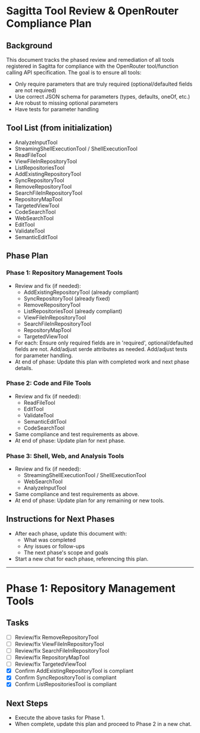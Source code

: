 # Sagitta Tool Review & OpenRouter Compliance Plan

## Background
This document tracks the phased review and remediation of all tools registered in Sagitta for compliance with the OpenRouter tool/function calling API specification. The goal is to ensure all tools:
- Only require parameters that are truly required (optional/defaulted fields are not required)
- Use correct JSON schema for parameters (types, defaults, oneOf, etc.)
- Are robust to missing optional parameters
- Have tests for parameter handling

## Tool List (from initialization)
- AnalyzeInputTool
- StreamingShellExecutionTool / ShellExecutionTool
- ReadFileTool
- ViewFileInRepositoryTool
- ListRepositoriesTool
- AddExistingRepositoryTool
- SyncRepositoryTool
- RemoveRepositoryTool
- SearchFileInRepositoryTool
- RepositoryMapTool
- TargetedViewTool
- CodeSearchTool
- WebSearchTool
- EditTool
- ValidateTool
- SemanticEditTool

## Phase Plan

### Phase 1: Repository Management Tools
- Review and fix (if needed):
  - AddExistingRepositoryTool (already compliant)
  - SyncRepositoryTool (already fixed)
  - RemoveRepositoryTool
  - ListRepositoriesTool (already compliant)
  - ViewFileInRepositoryTool
  - SearchFileInRepositoryTool
  - RepositoryMapTool
  - TargetedViewTool
- For each: Ensure only required fields are in 'required', optional/defaulted fields are not. Add/adjust serde attributes as needed. Add/adjust tests for parameter handling.
- At end of phase: Update this plan with completed work and next phase details.

### Phase 2: Code and File Tools
- Review and fix (if needed):
  - ReadFileTool
  - EditTool
  - ValidateTool
  - SemanticEditTool
  - CodeSearchTool
- Same compliance and test requirements as above.
- At end of phase: Update plan for next phase.

### Phase 3: Shell, Web, and Analysis Tools
- Review and fix (if needed):
  - StreamingShellExecutionTool / ShellExecutionTool
  - WebSearchTool
  - AnalyzeInputTool
- Same compliance and test requirements as above.
- At end of phase: Update plan for any remaining or new tools.

## Instructions for Next Phases
- After each phase, update this document with:
  - What was completed
  - Any issues or follow-ups
  - The next phase's scope and goals
- Start a new chat for each phase, referencing this plan.

---

# Phase 1: Repository Management Tools

## Tasks
- [ ] Review/fix RemoveRepositoryTool
- [ ] Review/fix ViewFileInRepositoryTool
- [ ] Review/fix SearchFileInRepositoryTool
- [ ] Review/fix RepositoryMapTool
- [ ] Review/fix TargetedViewTool
- [x] Confirm AddExistingRepositoryTool is compliant
- [x] Confirm SyncRepositoryTool is compliant
- [x] Confirm ListRepositoriesTool is compliant

## Next Steps
- Execute the above tasks for Phase 1.
- When complete, update this plan and proceed to Phase 2 in a new chat. 